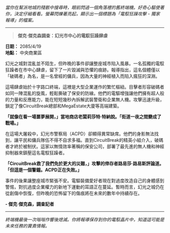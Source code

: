 _當你在幫派地城的殘骸中搜尋時，眼前閃過一個角落裡的舊終端機。好奇心驅使著你，決定仔細看看。螢幕閃爍著亮起，顯示出一個標題為「電馭狂躁攻擊 - 獨家報導」的檔案。_

---

> **傑克·傑克森調查：幻光市中心的電馭狂躁肆虐**

**日期：** 2085/4/19  
**地點：** 中央商業區

幻光之城對混亂並不陌生，但昨晚的事件卻讓整座城市陷入風暴。一名孤獨的電馭狂躁者在市中心肆虐，留下了一片毀滅與恐懼的痕跡。報導指出，這名個體僅以「破碼者」為名，是一名曾經的傭兵，因為大量的神經植入而陷入瘋狂的深淵。

這場肆虐始於十字路口終端，這裡是大型企業運作的繁忙樞紐。目擊者形容破碼者如同一陣混亂的旋風，輕鬆撕破了保安的防線。他們的電驅增強讓他們擁有超人般的力量和反應能力，能在短短幾秒內拆解武裝警衛和企業無人機。攻擊迅速升級，鎖定了像CircuitBreak總部和MegaEstate大廈等高端建築。

**「就像在看一場噩夢展開，」**當地商店老闆莉莎特·特納說。**「街道一夜之間變成了戰場。」**

在這場大屠殺中，幻光市警察局（ACPD）卻顯得異常缺席。他們的身影無法找到，讓平民和傭兵隊伍不得不自求多福。直到CircuitBreak的精英小組介入，破碼者才終於被制伏。這家以無情效率著稱的保安公司，部署了最先進的無人機和神經抑制器來鎮壓這名電馭狂躁者。

**「CircuitBreak救了我們免於更大的災難，」**攻擊的倖存者路易莎·路易斯評論道。**「但這是一個警鐘。ACPD正在失敗。」**

事件的後果讓整座城市緊張不安。電驅裝備愛好者現在對過度改造自己的身體感到警惕，對抗過度企業權力的新地下運動的耳語正在蔓延。暫時而言，幻光之城仍在從創傷中恢復，但昨晚的恐怖留下的傷痕將在未來的數年中持續存在。

**- 傑克·傑克森，調查記者**

---

_終端機最後一次嗡嗡作響後熄滅。你將報導保存到你的電馭晶片中，知道這可能是未來任務的寶貴情報。_
